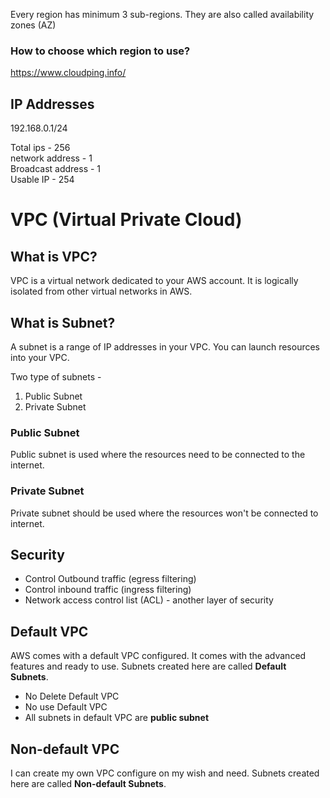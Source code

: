 Every region has minimum 3 sub-regions. They are also called availability zones (AZ)

### How to choose which region to use?
https://www.cloudping.info/


## IP Addresses
192.168.0.1/24

Total ips - 256  
network address - 1  
Broadcast address - 1  
Usable IP - 254  

# VPC (Virtual Private Cloud)

## What is VPC?
VPC is a virtual network dedicated to your AWS account. It is logically isolated from other virtual networks in AWS.

## What is Subnet?
A subnet is a range of IP addresses in your VPC. You can launch resources into your VPC.

Two type of subnets - 
1. Public Subnet
2. Private Subnet

### Public Subnet
Public subnet is used where the resources need to be connected to the internet.

### Private Subnet
Private subnet should be used where the resources won't be connected to internet.

## Security
* Control Outbound traffic (egress filtering)
* Control inbound traffic (ingress filtering)
* Network access control list (ACL) - another layer of security


## Default VPC
AWS comes with a default VPC configured. It comes with the advanced features and ready to use. Subnets created here are called **Default Subnets**.
* No Delete Default VPC
* No use Default VPC
* All subnets in default VPC are **public subnet**

## Non-default VPC
I can create my own VPC configure on my wish and need. Subnets created here are called **Non-default Subnets**.


